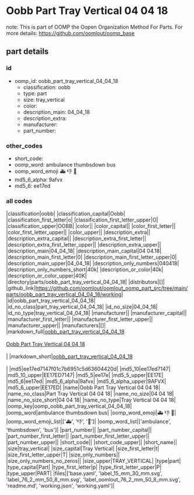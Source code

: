 # Oobb Part Tray Vertical 04 04 18  

note: This is part of OOMP the Oopen Organization Method For Parts. For more details: https://github.com/oomlout/oomp_base

##  part details





### id
* oomp_id: oobb_part_tray_vertical_04_04_18
  * classification: oobb
  * type: part
  * size: tray_vertical
  * color: 
  * description_main: 04_04_18
  * description_extra: 
  * manufacturer: 
  * part_number: 

### other_codes
* short_code: 
* oomp_word: ambulance thumbsdown bus
* oomp_word_emoji :ambulance: :thumbsdown: :bus:
* md5_6_alpha: 9afvx
* md5_6: ee17ed

### all codes 
|classification|oobb|
|classification_capital|Oobb|
|classification_first_letter|o|
|classification_first_letter_upper|O|
|classification_upper|OOBB|
|color||
|color_capital||
|color_first_letter||
|color_first_letter_upper||
|color_upper||
|description_extra||
|description_extra_capital||
|description_extra_first_letter||
|description_extra_first_letter_upper||
|description_extra_upper||
|description_main|04_04_18|
|description_main_capital|04 04.18|
|description_main_first_letter|0|
|description_main_first_letter_upper|0|
|description_main_upper|04_04_18|
|description_only_numbers|040418|
|description_only_numbers_short|40k|
|description_or_color|40k|
|description_or_color_upper|40K|
|directory|parts/oobb_part_tray_vertical_04_04_18|
|distributors|[]|
|github_link|https://github.com/oomlout/oomlout_oomp_part_src/tree/main/parts/oobb_part_tray_vertical_04_04_18/working|
|id|oobb_part_tray_vertical_04_04_18|
|id_no_class|part_tray_vertical_04_04_18|
|id_no_size|04_04_18|
|id_no_type|tray_vertical_04_04_18|
|manufacturer||
|manufacturer_capital||
|manufacturer_first_letter||
|manufacturer_first_letter_upper||
|manufacturer_upper||
|manufacturers|[]|
|markdown_full|[oobb_part_tray_vertical_04_04_18](https://github.com/oomlout/oomlout_oomp_part_src/tree/main/parts/oobb_part_tray_vertical_04_04_18/working)<br>[](https://github.com/oomlout/oomlout_oomp_part_src/tree/main/parts/oobb_part_tray_vertical_04_04_18/working)<br>[Oobb Part Tray Vertical 04 04 18](https://github.com/oomlout/oomlout_oomp_part_src/tree/main/parts/oobb_part_tray_vertical_04_04_18/working)<br><br>|
|markdown_short|[oobb_part_tray_vertical_04_04_18](https://github.com/oomlout/oomlout_oomp_part_src/tree/main/parts/oobb_part_tray_vertical_04_04_18/working)<br><br>|
|md5|ee17ed7147f01c7b6951c5d63604420d|
|md5_10|ee17ed7147|
|md5_10_upper|EE17ED7147|
|md5_5|ee17e|
|md5_5_upper|EE17E|
|md5_6|ee17ed|
|md5_6_alpha|9afvx|
|md5_6_alpha_upper|9AFVX|
|md5_6_upper|EE17ED|
|name|Oobb Part Tray Vertical 04 04 18|
|name_no_class|Part Tray Vertical 04 04 18|
|name_no_size|04 04 18|
|name_no_size_short|04 04 18|
|name_no_type|Tray Vertical 04 04 18|
|oomp_key|oomp_oobb_part_tray_vertical_04_04_18|
|oomp_word|ambulance thumbsdown bus|
|oomp_word_emoji|:ambulance: :thumbsdown: :bus:|
|oomp_word_emoji_list|[':ambulance:', ':thumbsdown:', ':bus:']|
|oomp_word_list|['ambulance', 'thumbsdown', 'bus']|
|part_number||
|part_number_capital||
|part_number_first_letter||
|part_number_first_letter_upper||
|part_number_upper||
|short_code||
|short_code_upper||
|short_name||
|size|tray_vertical|
|size_capital|Tray Vertical|
|size_first_letter|t|
|size_first_letter_upper|T|
|size_only_numbers||
|size_only_numbers_no_zeros||
|size_upper|TRAY_VERTICAL|
|type|part|
|type_capital|Part|
|type_first_letter|p|
|type_first_letter_upper|P|
|type_upper|PART|
|files|['base.yaml', 'label_15_mm_30_mm.svg', 'label_76_2_mm_50_8_mm.svg', 'label_oomlout_76_2_mm_50_8_mm.svg', 'readme.md', 'working.json', 'working.yaml']|
